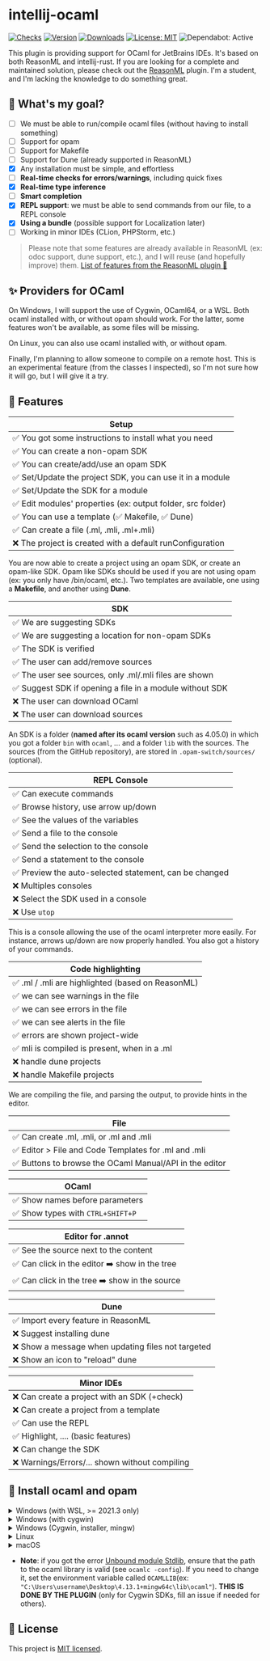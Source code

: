 # intellij-ocaml

[![Checks](https://badgen.net/github/checks/QuentinRa/intellij-ocaml/)](https://github.com/QuentinRa/intellij-ocaml/actions)
[![Version](https://img.shields.io/jetbrains/plugin/v/18531-ocaml.svg)](https://plugins.jetbrains.com/plugin/18531-ocaml)
[![Downloads](https://img.shields.io/jetbrains/plugin/d/18531-ocaml.svg)](https://plugins.jetbrains.com/plugin/18697)
[![License: MIT](https://badgen.net/github/license/quentinRa/intellij-ocaml?color=yellow)](LICENSE)
![Dependabot: Active](https://badgen.net/github/dependabot/QuentinRa/intellij-ocaml/)

<!--
At least for now, the repository is maintained.
[![No Maintenance Intended](http://unmaintained.tech/badge.svg)](http://unmaintained.tech/)
-->

This plugin is providing support for OCaml for JetBrains IDEs. It's based on both ReasonML and intellij-rust. If you are looking for a complete and maintained solution, please check out the [ReasonML](https://github.com/giraud/reasonml-idea-plugin) plugin. I'm a student, and I'm lacking the knowledge to do something great.

## 🎯 What's my goal?

* [ ] We must be able to run/compile ocaml files (without having to install something)
* [ ] Support for opam
* [ ] Support for Makefile
* [ ] Support for Dune (already supported in ReasonML)
* [x] Any installation must be simple, and effortless
* [ ] **Real-time checks for errors/warnings**, including quick fixes
* [x] **Real-time type inference**
* [ ] **Smart completion**
* [x] **REPL support**: we must be able to send commands from our file, to a REPL console
* [x] **Using a bundle** (possible support for Localization later)
* [ ] Working in minor IDEs (CLion, PHPStorm, etc.)

> Please note that some features are already available in ReasonML (ex: odoc support, dune support, etc.), and I will reuse (and hopefully improve) them. [List of features from the ReasonML plugin 🤩️](ReasonML.md)

## ✨ Providers for OCaml

On Windows, I will support the use of Cygwin, OCaml64, or a WSL. Both ocaml installed with, or without opam should work. For the latter, some features won't be available, as some files will be missing.

On Linux, you can also use ocaml installed with, or without opam.

Finally, I'm planning to allow someone to compile on a remote host. This is an experimental feature (from the classes I inspected), so I'm not sure how it will go, but I will give it a try.

## 🚀 Features

| Setup                                                      |
|------------------------------------------------------------|
| ✅ You got some instructions to install what you need       |
| ✅ You can create a non-opam SDK                            |
| ✅ You can create/add/use an opam SDK                       |
| ✅ Set/Update the project SDK, you can use it in a module   |
| ✅ Set/Update the SDK for a module                          |
| ✅ Edit modules' properties (ex: output folder, src folder) |
| ✅ You can use a template (✅ Makefile, ✅ Dune)              |
| ✅ Can create a file (.ml, .mli, .ml+.mli)                  |
| ❌ The project is created with a default runConfiguration   |

You are now able to create a project using an opam SDK, or create an opam-like SDK. Opam like SDKs should be used if you are not using opam (ex: you only have /bin/ocaml, etc.). Two templates are available, one using a <b>Makefile</b>, and another using <b>Dune</b>.

| SDK                                                     |
|---------------------------------------------------------|
| ✅ We are suggesting SDKs                                |
| ✅ We are suggesting a location for non-opam SDKs        |
| ✅ The SDK is verified                                   |
| ✅ The user can add/remove sources                       |
| ✅ The user see sources, only .ml/.mli files are shown   |
| ✅ Suggest SDK if opening a file in a module without SDK |
| ❌ The user can download OCaml                           |
| ❌ The user can download sources                         |

An SDK is a folder (**named after its ocaml version** such as 4.05.0) in which you got a folder `bin` with `ocaml`, ... and a folder `lib` with the sources. The sources (from the GitHub repository), are stored in `.opam-switch/sources/` (optional).

| REPL Console                                          |
|-------------------------------------------------------|
| ✅ Can execute commands                                |
| ✅ Browse history, use arrow up/down                   |
| ✅ See the values of the variables                     |
| ✅ Send a file to the console                          |
| ✅ Send the selection to the console                   |
| ✅ Send a statement to the console                     |
| ✅ Preview the auto-selected statement, can be changed |
| ❌ Multiples consoles                                  |
| ❌ Select the SDK used in a console                    |
| ❌ Use `utop`                                          |

This is a console allowing the use of the ocaml interpreter more easily. For instance, arrows up/down are now properly handled. You also got a history of your commands.

| Code highlighting                                |
|--------------------------------------------------|
| ✅ .ml / .mli are highlighted (based on ReasonML) |
| ✅ we can see warnings in the file                |
| ✅ we can see errors in the file                  |
| ✅ we can see alerts in the file                  |
| ✅ errors are shown project-wide                  |
| ✅ mli is compiled is present, when in a .ml      |
| ❌ handle dune projects                           |
| ❌ handle Makefile projects                       |

We are compiling the file, and parsing the output, to provide hints in the editor.

| File                                                   |
|--------------------------------------------------------|
| ✅ Can create .ml, .mli, or .ml and .mli                |
| ✅ Editor > File and Code Templates for .ml and .mli    |
| ✅ Buttons to browse the OCaml Manual/API in the editor |

| OCaml                            |
|----------------------------------|
| ✅ Show names before parameters   |
| ✅ Show types with `CTRL+SHIFT+P` |

| Editor for .annot                             |
|-----------------------------------------------|
| ✅ See the source next to the content          |
| ✅ Can click in the editor ➡️ show in the tree |
| ✅ Can click in the tree ➡️ show in the source |

| Dune                                              |
|---------------------------------------------------|
| ✅ Import every feature in ReasonML                |
| ❌ Suggest installing dune                         |
| ❌ Show a message when updating files not targeted |
| ❌ Show an icon to "reload" dune                   |


| Minor IDEs                                    |
|-----------------------------------------------|
| ❌ Can create a project with an SDK (+check)   |
| ❌ Can create a project from a template        |
| ✅ Can use the REPL                            |
| ✅ Highlight, .... (basic features)            |
| ❌ Can change the SDK                          |
| ❌ Warnings/Errors/... shown without compiling |

## 📖 Install ocaml and opam

<details>
<summary>Windows (with WSL, >= 2021.3 only)</summary>

On Windows, you may use a WSL (ex: Windows Store > Debian), then follows the instruction for Linux users
</details>

<details>
<summary>Windows (with cygwin)</summary>

Download [cygwin](https://cygwin.com/install.html). In the installer, you will have to pick some packages to install. Select "full" and 

* **ocaml**: simply search and select "ocaml"
* **opam**: search and select 
  * `opam`
  * `make`
  * `wget` and `curl`
  * `tar` and `unzip`
  * `libclang` and `mingw[...]clang` (ex: mingw64-i686-clang)

To install new versions of OCaml, run `C:\cygwin64\Cygwin.bat`, then call `opam switch create 4.12.0` to install `ocaml 4.12.0`.

* **Note**: to use "ocaml", "opam", "make", or "ocamlc" in a PowerShell/cmd, you need to ensure that the folder `C:/cygwin64/bin` is in the path.
</details>

<details>
<summary>Windows (Cygwin, installer, mingw)</summary>

Simply download the installer for [OCaml64](https://fdopen.github.io/opam-repository-mingw/installation/). Once installed, you will have your SDK in `C:\\OCam64\\home\\username\\.opam\\`. You will have opam installed, so you can add/versions if you want.

* Run `C:\\OCam64\\Cygwin.bat`
* `opam switch create 4.12.0` to install `ocaml 4.12.0`

</details>

<details>
<summary>Linux</summary>

In my case, on Linux or Debian, I'm using these commands (you may call `sudo apt-get update` first).

* **ocaml**: `sudo apt-get install ocaml`
* **opam** (recommended): 
  * `sudo apt-get install opam` 
  * `opam switch create 4.12.0` to install `ocaml 4.12.0`
</details>

<details>
<summary>macOS</summary>

I do not have a computer with a macOS, so you should submit feedback, so that I can update this section. From what I saw, you may only have to do

* `brew update`
* **ocaml**: `brew install ocaml`
* **opam** (recommended):
  * `brew install opam` (for opam)
  * `opam switch create 4.12.0` to install `ocaml 4.12.0`

[Source](https://stackoverflow.com/questions/35563263/install-opam-in-mac-os).
</details>

* **Note**: if you got the error [Unbound module Stdlib](https://discuss.ocaml.org/t/unbound-module-stdllib/5133), ensure that the path to the ocaml library is valid (see `ocamlc -config`). If you need to change it, set the environment variable called `OCAMLLIB`(ex: `"C:\Users\username\Desktop\4.13.1+mingw64c\lib\ocaml"`). **THIS IS DONE BY THE PLUGIN** (only for Cygwin SDKs, fill an issue if needed for others).

## 📄 License

This project is [MIT licensed](LICENSE).